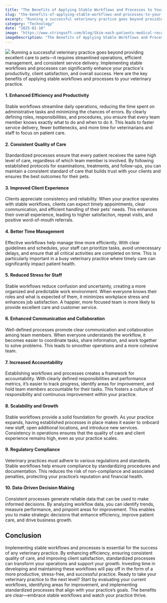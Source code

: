 ```yaml
---
title: "The Benefits of Applying Stable Workflows and Processes to Your Veterinary Practice"
slug: "the-benefits-of-applying-stable-workflows-and-processes-to-your-veterinary-practice"
excerpt: "Running a successful veterinary practice goes beyond providing excellent care to pets—it requires streamlined operations, efficient management, and consistent service delivery. Implementing stable …"
category: "Technology"
date: "2025-01-10"
image: "https://www.stringsoft.com/blog/Skim-each-patients-medical-record-before-their-veterinary-appointment.jpg"
imageDescription: "The Benefits of Applying Stable Workflows and Processes to Your Veterinary Practice"
---
```

![](https://www.stringsoft.com/blog/online-marketing-hIgeoQjS_iE-unsplash-300x169.jpg)
Running a successful veterinary practice goes beyond providing excellent care to pets—it requires streamlined operations, efficient management, and consistent service delivery. Implementing stable workflows and processes can significantly enhance your practice's productivity, client satisfaction, and overall success. Here are the key benefits of applying stable workflows and processes to your veterinary practice.

#### 1. **Enhanced Efficiency and Productivity**

Stable workflows streamline daily operations, reducing the time spent on administrative tasks and minimizing the chances of errors. By clearly defining roles, responsibilities, and procedures, you ensure that every team member knows exactly what to do and when to do it. This leads to faster service delivery, fewer bottlenecks, and more time for veterinarians and staff to focus on patient care.

#### 2. **Consistent Quality of Care**

Standardized processes ensure that every patient receives the same high level of care, regardless of which team member is involved. By following established protocols for examinations, treatments, and follow-ups, you can maintain a consistent standard of care that builds trust with your clients and ensures the best outcomes for their pets.

#### 3. **Improved Client Experience**

Clients appreciate consistency and reliability. When your practice operates with stable workflows, clients can expect timely appointments, clear communication, and efficient handling of their pets' needs. This enhances their overall experience, leading to higher satisfaction, repeat visits, and positive word-of-mouth referrals.

#### 4. **Better Time Management**

Effective workflows help manage time more efficiently. With clear guidelines and schedules, your staff can prioritize tasks, avoid unnecessary delays, and ensure that all critical activities are completed on time. This is particularly important in a busy veterinary practice where timely care can significantly impact patient health.

#### 5. **Reduced Stress for Staff**

Stable workflows reduce confusion and uncertainty, creating a more organized and predictable work environment. When everyone knows their roles and what is expected of them, it minimizes workplace stress and enhances job satisfaction. A happier, more focused team is more likely to provide excellent care and customer service.

#### 6. **Enhanced Communication and Collaboration**

Well-defined processes promote clear communication and collaboration among team members. When everyone understands the workflow, it becomes easier to coordinate tasks, share information, and work together to solve problems. This leads to smoother operations and a more cohesive team.

#### 7. **Increased Accountability**

Establishing workflows and processes creates a framework for accountability. With clearly defined responsibilities and performance metrics, it’s easier to track progress, identify areas for improvement, and hold team members accountable for their tasks. This fosters a culture of responsibility and continuous improvement within your practice.

#### 8. **Scalability and Growth**

Stable workflows provide a solid foundation for growth. As your practice expands, having established processes in place makes it easier to onboard new staff, open additional locations, and introduce new services. Consistency in operations ensures that the quality of care and client experience remains high, even as your practice scales.

#### 9. **Regulatory Compliance**

Veterinary practices must adhere to various regulations and standards. Stable workflows help ensure compliance by standardizing procedures and documentation. This reduces the risk of non-compliance and associated penalties, protecting your practice’s reputation and financial health.

#### 10. **Data-Driven Decision Making**

Consistent processes generate reliable data that can be used to make informed decisions. By analyzing workflow data, you can identify trends, measure performance, and pinpoint areas for improvement. This enables you to make strategic decisions that enhance efficiency, improve patient care, and drive business growth.

## Conclusion
Implementing stable workflows and processes is essential for the success of any veterinary practice. By enhancing efficiency, ensuring consistent quality of care, and improving client satisfaction, standardized processes can transform your operations and support your growth. Investing time in developing and maintaining these workflows will pay off in the form of a more productive, stress-free, and successful practice. Ready to take your veterinary practice to the next level? Start by evaluating your current workflows, identifying areas for improvement, and implementing standardized processes that align with your practice’s goals. The benefits are clear—embrace stable workflows and watch your practice thrive.
